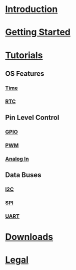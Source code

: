 # [Introduction](intro.md)

# [Getting Started](getting-started.md)

# [Tutorials](tutorials/intro.md)

## OS Features
### [Time](tutorials/time.md)
### [RTC](tutorials/rtc.md)

## Pin Level Control
### [GPIO](tutorials/gpio.md)
### [PWM](tutorials/pwm.md)
### [Analog In](tutorials/analog-in.md)

## Data Buses
### [I2C](tutorials/i2c.md)
### [SPI](tutorials/spi.md)
### [UART](tutorials/uart.md)

# [Downloads](downloads.md)
# [Legal](../../hardware/legal.md)
